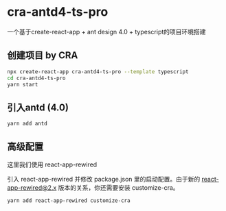 # cra-antd4-ts-pro
一个基于create-react-app + ant design 4.0 + typescript的项目环境搭建

## 创建项目 by CRA
```bash
npx create-react-app cra-antd4-ts-pro --template typescript
cd cra-antd4-ts-pro
yarn start
```
## 引入antd (4.0)
```bash
yarn add antd
```
## 高级配置

这里我们使用 react-app-rewired

引入 react-app-rewired 并修改 package.json 里的启动配置。由于新的 react-app-rewired@2.x 版本的关系，你还需要安装 customize-cra。

```bash
yarn add react-app-rewired customize-cra
```
